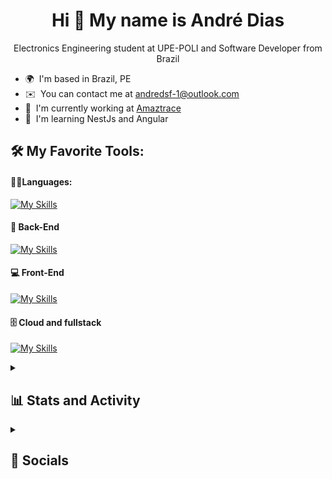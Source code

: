<h1 align="center">Hi 👋 My name is André Dias</h1>


<p align="center">Electronics Engineering student at UPE-POLI and Software Developer from Brazil</p>

* 🌍  I'm based in Brazil, PE
* ✉️  You can contact me at [andredsf-1@outlook.com](mailto:andredsf-1@outlook.com)
* 🔭  I'm currently working at [Amaztrace](https://www.amaztrace.com.br/en)
* 🧠  I'm learning NestJs and Angular

<h2 align="left"> 🛠️ My Favorite Tools:</h2>

#### 👨‍💻Languages:

[![My Skills](https://skillicons.dev/icons?i=java,typescript,javascript,cpp)](https://skillicons.dev)

#### 🧰 Back-End
[![My Skills](https://skillicons.dev/icons?i=spring,express,nodejs,mongodb,mysql,postgres,arduino,raspberrypi)](https://skillicons.dev)

#### 💻 Front-End
[![My Skills](https://skillicons.dev/icons?i=react,css,html,figma,tailwind)](https://skillicons.dev)

#### 🗄️ Cloud and fullstack
[![My Skills](https://skillicons.dev/icons?i=nextjs,aws,docker,githubactions,vercel)](https://skillicons.dev)


<details> 
  <summary><h2>📊 Stats and Activity</h2></summary>

<a href="http://www.github.com/andre-diass"><img src="https://github-readme-stats.vercel.app/api?username=andre-diass&show_icons=true&hide=stars,issues,&count_private=true&title_color=0891b2&text_color=ffffff&icon_color=0891b2&bg_color=1c1917&hide_border=true&show_icons=true" alt="andre-diass's GitHub stats" /></a>

<a href="http://www.github.com/andre-diass"><img src="https://github-readme-streak-stats.herokuapp.com/?user=andre-diass&stroke=ffffff&background=1c1917&ring=0891b2&fire=0891b2&currStreakNum=ffffff&currStreakLabel=0891b2&sideNums=ffffff&sideLabels=ffffff&dates=ffffff&hide_border=true" /></a>

<a href="https://github.com/andre-diass" align="left"><img src="https://github-readme-stats.vercel.app/api/top-langs/?username=andre-diass&langs_count=4&title_color=0891b2&text_color=ffffff&icon_color=0891b2&bg_color=1c1917&hide_border=true&locale=en&custom_title=Top%20%Languages" alt="Top Languages" /></a>

</details>


<details> 
  <summary><h2>📱 Socials </h2></summary>

<p align="left">
  <a href="https://www.github.com/andre-diass" target="_blank" rel="noreferrer"><img src="https://raw.githubusercontent.com/danielcranney/readme-generator/main/public/icons/socials/github.svg" width="32" height="32" alt="GitHub Logo"></a>
  <a href="https://www.linkedin.com/in/andre-dias-s-filho-6b9887173" target="_blank" rel="noreferrer"><img src="https://raw.githubusercontent.com/danielcranney/readme-generator/main/public/icons/socials/linkedin.svg" width="32" height="32" alt="LinkedIn Logo"></a>
  <a href="https://www.instagram.com/andre.diaas_/" target="_blank" rel="noreferrer"><img src="https://raw.githubusercontent.com/Raymo111/Raymo111/master/socials/instagram.svg" height="32" alt="Instagram Logo"></a>
</p>

</details>
